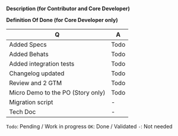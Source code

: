 [//]: <> (<3 Thanks for taking the time to contribute! You're awesome! <3)

[//]: <> (If you've never contributed to this repository before, please read https://github.com/akeneo/pim-community-dev/blob/master/.github/CONTRIBUTING.md)

**Description (for Contributor and Core Developer)**

[//]: <> (What does this Pull Request do? reference the related issue?)

**Definition Of Done (for Core Developer only)**

| Q                                 | A
| --------------------------------- | ---
| Added Specs                       | Todo
| Added Behats                      | Todo
| Added integration tests           | Todo
| Changelog updated                 | Todo
| Review and 2 GTM                  | Todo
| Micro Demo to the PO (Story only) | Todo
| Migration script                  | -
| Tech Doc                          | -

`Todo`: Pending / Work in progress
`OK`: Done / Validated
`-`: Not needed
